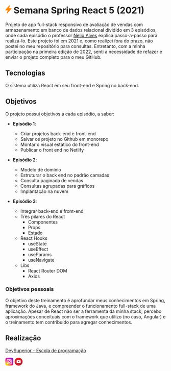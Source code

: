 # ![DevSuperior logo](https://raw.githubusercontent.com/devsuperior/bds-assets/main/ds/devsuperior-logo-small.png) Semana Spring React 5 (2021)
Projeto de app full-stack responsivo de avaliação de vendas com armazenamento em banco de dados relacional dividido em 3 episódios, onde cada episódio o professor [Nelio Alves](https://github.com/acenelio) explica passo-a-passo para realizá-lo. Este projeto foi em 2021 e, como realizei fora do prazo, não postei no meu repositório para consultas. Entretanto, com a minha participação na primeira edição de 2022, senti a necessidade de refazer e enviar o projeto completo para o meu GitHub. 

## Tecnologias
O sistema utiliza React em seu front-end e Spring no back-end.

## Objetivos
O projeto possui objetivos a cada episódio, a saber:

- **Episódio 1**: 
    - Criar projetos back-end e front-end
    - Salvar os projeto no Github em monorepo
    - Montar o visual estático do front-end
    - Publicar o front end no Netlify
    
- **Episódio 2**: 
    - Modelo de domínio
    - Estruturar o back end no padrão camadas
    - Consulta paginada de vendas
    - Consultas agrupadas para gráficos
    - Implantação na nuvem

- **Episódio 3**: 
    - Integrar back-end e front-end
    - Três pilares do React
        - Componentes
        - Props
        - Estado
    - React Hooks
        - useState
        - useEffect
        - useParams
        - useNavigate
    - Libs
        - React Router DOM
        - Axios

### Objetivos pessoais 
O objetivo deste treinamento é aprofundar meus conhecimentos em Spring, framework do Java, e compreender o funcionamento full-stack de uma aplicação. Apesar de React não ser a ferramenta da minha stack, percebo aproximações conceituais com o framework que utilizo (no caso, Angular) e o treinamento tem contribuído para agregar conhecimentos. 


## Realização
[DevSuperior - Escola de programação](https://devsuperior.com.br)

[![DevSuperior no Instagram](https://raw.githubusercontent.com/devsuperior/bds-assets/main/ds/ig-icon.png)](https://instagram.com/devsuperior.ig)
[![DevSuperior no Youtube](https://raw.githubusercontent.com/devsuperior/bds-assets/main/ds/yt-icon.png)](https://youtube.com/devsuperior)



